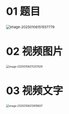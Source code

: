 # 01 题目

<img src="https://cvp.oss-cn-shanghai.aliyuncs.com/202501061515820.png" alt="image-20250106151557779" style="zoom: 67%;" />



# 02 视频图片

<img src="https://cvp.oss-cn-shanghai.aliyuncs.com/202501062112542.png" alt="image-20250106211207429" style="zoom:50%;" />

# 03 视频文字

<img src="https://cvp.oss-cn-shanghai.aliyuncs.com/202501062138042.png" alt="image-20250106213819837" style="zoom:50%;" />
